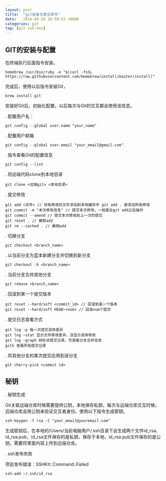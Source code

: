 ```yaml
---
layout: post
title:  "git安装与常见命令"
date:   2016-09-29 16:59:53 +0800
categories: git
tag: [git ssh-key]
---
```


## GIT的安装与配置

在终端执行后面指令安装，
		
	homebrew /usr/bin/ruby -e "$(curl -fsSL https://raw.githubusercontent.com/Homebrew/install/master/install)"

完成后，使用以后指令安装Git，
	
	brew install git

安装好Git后，初始化配置，以后每次与Git的交互都会使用该信息。

. 配置用户名：
		
	git config --global user.name "your_name"

. 配置用户邮箱

	git config --global user.email "your_email@gmail.com"

. 指令查看Git的配置信息

	git config --list

. 将远端代码clone到本地目录

	git clone <远端git> <本地目录>

. 提交修改

	git add <文件> // 将有修改的文件添加到本地缓存中 git add . 是添加所有修改
	git commit -m "本次修改信息" // 提交本次修改，一般是在git add之后操作
	git commit --amend // 提交本次修改到上一次的提交
	git reset . // 撤销add
	git rm --cached . // 撤销add

. 切换分支

	git checkout <branch_name>

. 以当前分支为蓝本新建分支并切换到新分支

	git checkout -b <branch_name>

. 当前分支合并其他分支
	
	git rebase <branch_name>

. 回滚到某一个提交版本
	
	git reset --hard/soft <commit_id> // 回滚到某一个版本
	git reset --hard/soft HEAD~<num> // 回滚num个提交

. 提交日志查看方式
	
	git log -p 每一次提交具体差异
	git log —stat 显示文件修改差异，没显示具体修改
	git log —graph 树形状提交记录，可查看分支合并信息
	gitk 查看所有提交记录

. 将其他分支的某次提交应用到该分支
	
	git cherry-pick <commit id>


## 秘钥

. 秘钥生成

Git关联远端仓库时候需要提供公钥，本地保存私钥，每次与远端仓库交互时候，远端仓库会用公钥来验证交互者身份。使用以下指令生成密钥。

	ssh-keygen -t rsa -C "your_email@youremail.com"

生成密钥后，在本地的/Users/当前电脑用户/.ssh目录下会生成两个文件id_rsa、id_rsa.pub，id_rsa文件保存的是私钥，保存于本地，id_rsa.pub文件保存的是公钥，需要将里面内容上传到远端仓库。

. ssh发布失败

项目发布错误：SSHKit::Command::Failed

	ssh-add ~/.ssh/id_rsa









